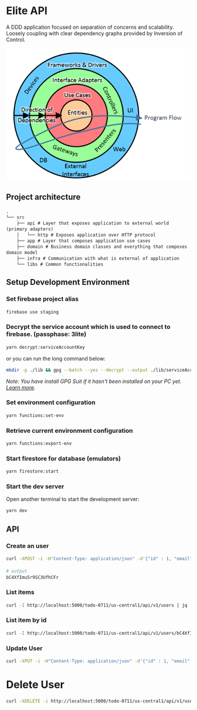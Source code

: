 # Elite API

A DDD application focused on separation of concerns and scalability.
Loosely coupling with clear dependency graphs provided by Inversion of Control.

![alt text](architecture.png "Clean Architecture")

## Project architecture

    .
    └── src
        ├── api # Layer that exposes application to external world (primary adapters)
        │   └── http # Exposes application over HTTP protocol
        ├── app # Layer that composes application use cases
        ├── domain # Business domain classes and everything that composes domain model
        ├── infra # Communication with what is external of application
        └── libs # Common functionalities

## Setup Development Environment

### Set firebase project alias

```sh
firebase use staging
```

### Decrypt the service account which is used to connect to firebase. (passphase: 3lite)

```sh
yarn decrypt:serviceAccountKey
```

or you can run the long command below:

```sh
mkdir -p ./lib && gpg --batch --yes --decrypt --output ./lib/serviceAccountKey.json ./deployment/sa-staging.json.gpg
```

_Note: You have install GPG Suit if it hasn't been installed on your PC yet. [Learn more](https://www.gnupg.org/download/)._

### Set environment configuration

```sh
yarn functions:set-env
```

### Retrieve current environment configuration

```sh
yarn functions:export-env
```

### Start firestore for database (emulators)

```sh
yarn firestore:start
```

### Start the dev server

Open another terminal to start the development server:

```sh
yarn dev
```

## API

### Create an user

```sh
curl -XPOST -i -H"Content-Type: application/json" -d'{"id" : 1, "email": "abc@gmail.com", "name": "Learning Kubernetes"}' http://localhost:5000/todo-0711/us-central1/api/v1/users

# output
bC4XfImu5r9SC3UfhCFr
```

### List items

```sh
curl -I http://localhost:5000/todo-0711/us-central1/api/v1/users | jq
```

### List item by id

```sh
curl -I http://localhost:5000/todo-0711/us-central1/api/v1/users/bC4XfImu5r9SC3UfhCFr | jq
```

### Update User

```sh
curl -XPUT -i -H"Content-Type: application/json" -d'{"id" : 1, "email": "abc@gmail.com", "name": "Learning React"}' http://localhost:5000/todo-0711/us-central1/api/v1/users/bC4XfImu5r9SC3UfhCFr
```

# Delete User

```sh
curl -XDELETE -i http://localhost:5000/todo-0711/us-central1/api/v1/users/qPXJqaJrcly2BXja1v8v
```
